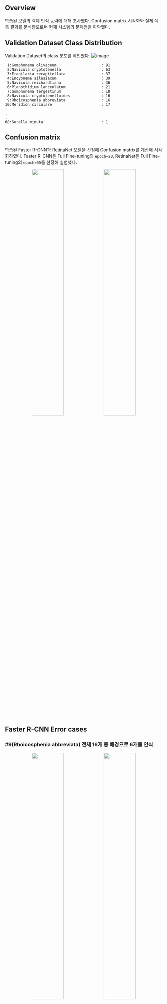 ## Overview

학습된 모델의 객체 인식 능력에 대해 조사했다. Confusion matrix 시각화와 실제 예측 결과를 분석함으로써 현재 시스템의 문제점을 파악했다.

## Validation Dataset Class Distribution

Validation Dataset의 class 분포를 확인했다.
![image](https://github.com/user-attachments/assets/910a4cc4-e5e6-4086-8d4e-7e864433616d)

```
 1:Gomphonema olivaceum                    : 91
 2:Navicula cryptotenella                  : 63
 3:Fragilaria recapitellata                : 37
 4:Encyonema silesiacum                    : 39
 5:Navicula reichardtiana                  : 36
 6:Planothidium lanceolatum                : 21
 7:Gomphonema tergestinum                  : 18
 8:Navicula cryptotenelloides              : 16
 9:Rhoicosphenia abbreviata                : 16
10:Meridion circulare                      : 17
.
.
.
68:Surella minuta                          : 1
```

## Confusion matrix

학습된 Faster R-CNN과 RetinaNet 모델을 선정해 Confusion matrix를 계산해 시각화하였다.
Faster R-CNN은 Full Fine-tuning의 `epoch=20`, RetinaNet은 Full Fine-tuning의 `epoch=55`를 선정해 실험했다.

<p align="center">
 <img src="https://github.com/user-attachments/assets/510942b9-3525-456a-aec4-667673a7a822" width="45%"/>
 <img src="https://github.com/user-attachments/assets/4c2c64c4-1419-40d0-ad39-f570ec600bf9" width="45%"/>
</p>

## Faster R-CNN Error cases

### #9(Rhoicosphenia abbreviata) 전체 16개 중 배경으로 6개를 인식

<p align="center">
 <img src="https://github.com/user-attachments/assets/3f728bbc-03ac-4557-8ad7-4c5fbe5080db" width="45%"/>
 <img src="https://github.com/user-attachments/assets/3c65abc6-64fd-446c-880d-a2020d0242d2" width="45%"/>
</p>

```
Ground Truth: [9]
Prediction: []
```

<p align="center">
 <img src="https://github.com/user-attachments/assets/3e9d9c1c-9940-4081-baae-bd1c926eb01f" width="45%"/>
 <img src="https://github.com/user-attachments/assets/b46edaf3-7b44-4485-b0df-cb3699dce622" width="45%"/>
</p>

```
Ground Truth: [9]
Prediction: [3, 44, 41, 5, 8, 46]
```

### #12(Encyonema ventricosum) 전체 14개 중 #4(Encyonema silesiacum)로 4개 인식

<p align="center">
 <img src="https://github.com/user-attachments/assets/be776398-3d53-4799-8b69-ac2d94722d87" width="45%"/>
 <img src="https://github.com/user-attachments/assets/dfc6d2c9-095f-4847-b05c-07d31daf6481" width="45%"/>
</p>

```
Ground Truth: [12]
Prediction: [12, 4]
```

### #17(Diatoma mesodon) 전체 6개 중 배경으로 7개, #6(Planothidium lanceolatum)로 4개를 인식

<p align="center">
 <img src="https://github.com/user-attachments/assets/3ef6bd44-44b3-4b30-8ce3-fdd0316ee34a" width="45%"/>
 <img src="https://github.com/user-attachments/assets/1deb2c9b-8451-4e01-a0d2-258572fcc5ec" width="45%"/>
</p>

```
Ground Truth: [17, 6]
Prediction: [6]
```

<p align="center">
 <img src="https://github.com/user-attachments/assets/9c697561-4788-4612-989f-5a69ae2e021f" width="45%"/>
 <img src="https://github.com/user-attachments/assets/dc088bd8-db81-405c-ae33-bedc4fb43246" width="45%"/>
</p>

```
Ground Truth: [17]
Prediction: [6]
```

## RetinaNet Error cases

<p align="center">
 <img src="https://github.com/user-attachments/assets/8c11e872-2452-428d-9227-700299e58d06" width="45%"/>
 <img src="https://github.com/user-attachments/assets/b5c0d64b-124c-4726-8d50-8f07a655b492" width="45%"/>
</p>

```
Ground Truth: [34, 27]
Prediction: [27, 34, 8, 2, 41, 34, 13, 36, 34, 39]
```

## Conclusion

예측 결과를 직접 시각화함으로써, 모델이 따르는 일반적인 분류 패턴을 확인할 수 있었다.
현재 사용 중인 데이터셋의 클래스 이름은 규조류(Diatom)의 ‘속(Genus)’과 ‘종(Species)’으로 구성되어 있다.

#12(Encyonema ventricosum) 클래스의 14개 샘플 중 4개가 #4(Encyonema silesiacum)으로 잘못 분류된 사례를 보면, 두 클래스 모두 ‘Encyonema’라는 동일한 속(Genus)에 속해 있어 혼동이 발생했음을 알 수 있다.

또한 형태가 유사한 경우 학습 데이터에서 샘플 수가 더 많은 클래스로 분류되는 경향이 있다. 실제로 #17(Diatoma mesodon)의 6개 샘플 중 4개가 #6(Planothidium lanceolatum)으로 인식된 사례에서 이러한 경향이 확인되었다.

RetinaNet에서 두드러진 관찰 결과는 박스의 위치는 비교적 정확하게 예측하지만 너무 많은 객체를 탐지하여 NMS(Non-Maximum Suppression)로도 충분히 걸러지지 않는 경우가 많았다는 점이다.
이로 인해 실제보다 과도하게 많은 객체가 검출되는 문제가 자주 발생했다.
